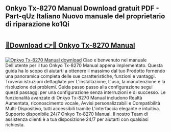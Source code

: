 ## Onkyo Tx-8270 Manual Download gratuit PDF - Part-qUz Italiano Nuovo manuale del proprietario di riparazione ko1Qi

# <h2><a href="http://dfgo78.blite.top/?on=Onkyo+Tx-8270+Manual">🔗Download 👉🔴 Onkyo Tx-8270 Manual</a></h2>

[![Onkyo Tx-8270 Manual download](https://i.imgur.com/lujVjoI.png)](http://dfgo78.blite.top/?on=Onkyo+Tx-8270+Manual)
Ciao e benvenuto nel manuale Dell'utente per il tuo Onkyo Tx-8270 Manual appena implementato. Questa guida ha lo scopo di aiutarti a ottenere il massimo dal tuo Prodotto fornendo una panoramica completa delle sue caratteristiche, funzioni e vantaggi. Troverai istruzioni dettagliate per L'installazione, L'uso, la manutenzione e la risoluzione dei problemi. Guida passo passo alla configurazione segui questi passaggi per una configurazione senza interruzioni e di successo. Le funzionalità avanzate di Onkyo Tx-8270 Manual includono Realtà Aumentata, riconoscimento vocale, Avvisi personalizzabili e Compatibilità Multi-Dispositivo, tutti accessibili tramite L'interfaccia elegante e intuitiva. Supporto disponibile 24/7 Onkyo Tx-8270 Manual. Il nostro Team di assistenza clienti è a tua disposizione 24/7 per aiutarti con qualsiasi richiesta.
